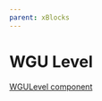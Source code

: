 ```yaml
---
parent: xBlocks
---
```


# WGU Level

[WGULevel component](https://westerngovernorsuniversity.sharepoint.com/sites/WGUx2/SitePages/Other-Advanced-Components-(Revised).aspx#wgulevel)